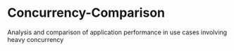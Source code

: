 # Concurrency-Comparison
Analysis and comparison of application performance in use cases involving heavy concurrency
